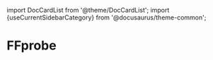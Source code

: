 import DocCardList from '@theme/DocCardList';
import {useCurrentSidebarCategory} from '@docusaurus/theme-common';

# FFprobe

<DocCardList items={useCurrentSidebarCategory().items}/>
